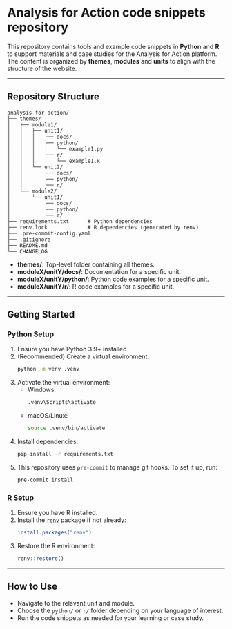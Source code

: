 # Analysis for Action code snippets repository

This repository contains tools and example code snippets in **Python** and **R** to support materials and case studies for the Analysis for Action platform. The content is organized by **themes**, **modules** and **units** to align with the structure of the website.

---

## Repository Structure

```
analysis-for-action/
├── themes/
│   ├── module1/
│   │   ├── unit1/
│   │   │   ├── docs/
│   │   │   ├── python/
│   │   │   │   └── example1.py
│   │   │   └── r/
│   │   │       └── example1.R
│   │   └── unit2/
│   │       ├── docs/
│   │       ├── python/
│   │       └── r/
│   └── module2/
│       └── unit1/
│           ├── docs/
│           ├── python/
│           └── r/
├── requirements.txt      # Python dependencies
├── renv.lock             # R dependencies (generated by renv)
├── .pre-commit-config.yaml
├── .gitignore
├── README.md
└── CHANGELOG
```

- **themes/**: Top-level folder containing all themes.
- **moduleX/unitY/docs/**: Documentation for a specific unit.
- **moduleX/unitY/python/**: Python code examples for a specific unit.
- **moduleX/unitY/r/**: R code examples for a specific unit.

---

## Getting Started

### Python Setup

1. Ensure you have Python 3.9+ installed
2. (Recommended) Create a virtual environment:
   ```sh
   python -m venv .venv
   ```
3. Activate the virtual environment:
   - Windows:
     ```sh
     .venv\Scripts\activate
     ```
   - macOS/Linux:
     ```sh
     source .venv/bin/activate
     ```
4. Install dependencies:
   ```sh
   pip install -r requirements.txt
   ```
5. This repository uses `pre-commit` to manage git hooks. To set it up, run:
   ```sh
   pre-commit install
   ```

### R Setup

1. Ensure you have R installed.
2. Install the [`renv`](https://rstudio.github.io/renv/) package if not already:
   ```R
   install.packages("renv")
   ```
3. Restore the R environment:
   ```R
   renv::restore()
   ```

---

## How to Use

- Navigate to the relevant unit and module.
- Choose the `python/` or `r/` folder depending on your language of interest.
- Run the code snippets as needed for your learning or case study.
